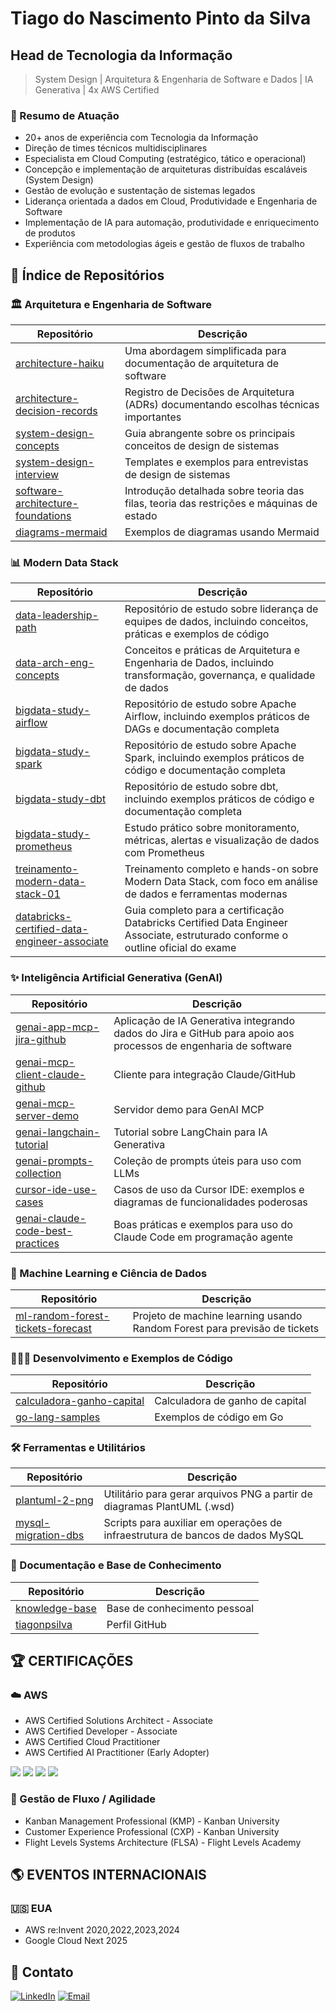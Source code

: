 # Tiago do Nascimento Pinto da Silva


##  Head de Tecnologia da Informação

> System Design | Arquitetura & Engenharia de Software e Dados | IA Generativa | 4x AWS Certified

### 📝 Resumo de Atuação
- 20+ anos de experiência com Tecnologia da Informação
- Direção de times técnicos multidisciplinares
- Especialista em Cloud Computing (estratégico, tático e operacional)
- Concepção e implementação de arquiteturas distribuídas escaláveis (System
Design)
- Gestão de evolução e sustentação de sistemas legados
- Liderança orientada a dados em Cloud, Produtividade e Engenharia de Software
- Implementação de IA para automação, produtividade e enriquecimento de
produtos
- Experiência com metodologias ágeis e gestão de fluxos de trabalho


## 🔖 Índice de Repositórios

### 🏛️ Arquitetura e Engenharia de Software

| Repositório | Descrição |
|-------------|-----------|
| [architecture-haiku](https://github.com/tiagonpsilva/architecture-haiku) | Uma abordagem simplificada para documentação de arquitetura de software |
| [architecture-decision-records](https://github.com/tiagonpsilva/architecture-decision-records) | Registro de Decisões de Arquitetura (ADRs) documentando escolhas técnicas importantes |
| [system-design-concepts](https://github.com/tiagonpsilva/system-design-concepts) | Guia abrangente sobre os principais conceitos de design de sistemas |
| [system-design-interview](https://github.com/tiagonpsilva/system-design-interview) | Templates e exemplos para entrevistas de design de sistemas |
| [software-architecture-foundations](https://github.com/tiagonpsilva/software-architecture-foundations) | Introdução detalhada sobre teoria das filas, teoria das restrições e máquinas de estado |
| [diagrams-mermaid](https://github.com/tiagonpsilva/diagrams-mermaid) | Exemplos de diagramas usando Mermaid |

### 📊 Modern Data Stack

| Repositório | Descrição |
|-------------|-----------|
| [data-leadership-path](https://github.com/tiagonpsilva/data-leadership-path) | Repositório de estudo sobre liderança de equipes de dados, incluindo conceitos, práticas e exemplos de código |
| [data-arch-eng-concepts](https://github.com/tiagonpsilva/data-arch-eng-concepts) | Conceitos e práticas de Arquitetura e Engenharia de Dados, incluindo transformação, governança, e qualidade de dados |
| [bigdata-study-airflow](https://github.com/tiagonpsilva/bigdata-study-airflow) | Repositório de estudo sobre Apache Airflow, incluindo exemplos práticos de DAGs e documentação completa |
| [bigdata-study-spark](https://github.com/tiagonpsilva/bigdata-study-spark) | Repositório de estudo sobre Apache Spark, incluindo exemplos práticos de código e documentação completa |
| [bigdata-study-dbt](https://github.com/tiagonpsilva/bigdata-study-dbt) | Repositório de estudo sobre dbt, incluindo exemplos práticos de código e documentação completa |
| [bigdata-study-prometheus](https://github.com/tiagonpsilva/bigdata-study-prometheus) | Estudo prático sobre monitoramento, métricas, alertas e visualização de dados com Prometheus |
| [treinamento-modern-data-stack-01](https://github.com/tiagonpsilva/treinamento-modern-data-stack-01) | Treinamento completo e hands-on sobre Modern Data Stack, com foco em análise de dados e ferramentas modernas |
| [databricks-certified-data-engineer-associate](https://github.com/tiagonpsilva/databricks-certified-data-engineer-associate) | Guia completo para a certificação Databricks Certified Data Engineer Associate, estruturado conforme o outline oficial do exame |

### ✨ Inteligência Artificial Generativa (GenAI)

| Repositório | Descrição |
|-------------|-----------|
| [genai-app-mcp-jira-github](https://github.com/tiagonpsilva/genai-app-mcp-jira-github) | Aplicação de IA Generativa integrando dados do Jira e GitHub para apoio aos processos de engenharia de software |
| [genai-mcp-client-claude-github](https://github.com/tiagonpsilva/genai-mcp-client-claude-github) | Cliente para integração Claude/GitHub |
| [genai-mcp-server-demo](https://github.com/tiagonpsilva/genai-mcp-server-demo) | Servidor demo para GenAI MCP |
| [genai-langchain-tutorial](https://github.com/tiagonpsilva/genai-langchain-tutorial) | Tutorial sobre LangChain para IA Generativa |
| [genai-prompts-collection](https://github.com/tiagonpsilva/genai-prompts-collection) | Coleção de prompts úteis para uso com LLMs |
| [cursor-ide-use-cases](https://github.com/tiagonpsilva/cursor-ide-use-cases) | Casos de uso da Cursor IDE: exemplos e diagramas de funcionalidades poderosas |
| [genai-claude-code-best-practices](https://github.com/tiagonpsilva/genai-claude-code-best-practices) | Boas práticas e exemplos para uso do Claude Code em programação agente |



### 🧠 Machine Learning e Ciência de Dados

| Repositório | Descrição |
|-------------|-----------|
| [ml-random-forest-tickets-forecast](https://github.com/tiagonpsilva/ml-random-forest-tickets-forecast) | Projeto de machine learning usando Random Forest para previsão de tickets |

### 👨🏿‍💻 Desenvolvimento e Exemplos de Código

| Repositório | Descrição |
|-------------|-----------|
| [calculadora-ganho-capital](https://github.com/tiagonpsilva/calculadora-ganho-capital) | Calculadora de ganho de capital |
| [go-lang-samples](https://github.com/tiagonpsilva/go-lang-samples) | Exemplos de código em Go |

### 🛠️ Ferramentas e Utilitários

| Repositório | Descrição |
|-------------|-----------|
| [plantuml-2-png](https://github.com/tiagonpsilva/plantuml-2-png) | Utilitário para gerar arquivos PNG a partir de diagramas PlantUML (.wsd) |
| [mysql-migration-dbs](https://github.com/tiagonpsilva/mysql-migration-dbs) | Scripts para auxiliar em operações de infraestrutura de bancos de dados MySQL |

### 📝 Documentação e Base de Conhecimento

| Repositório | Descrição |
|-------------|-----------|
| [knowledge-base](https://github.com/tiagonpsilva/knowledge-base) | Base de conhecimento pessoal |
| [tiagonpsilva](https://github.com/tiagonpsilva/tiagonpsilva) | Perfil GitHub |


## 🏆 CERTIFICAÇÕES

### ☁️ AWS
- AWS Certified Solutions Architect - Associate
- AWS Certified Developer - Associate
- AWS Certified Cloud Practitioner
- AWS Certified AI Practitioner (Early Adopter)

![]('./files/aws-certified-ai-practitioner-early-adopter.png') ![]('./files/aws-certified-solutions-architect-associate.png') ![]('./files/aws-certified-developer-associate.png') ![]('./files/aws-certified-cloud-practitioner.png')


### 🔁 Gestão de Fluxo / Agilidade
- Kanban Management Professional (KMP) - Kanban University
- Customer Experience Professional (CXP) - Kanban University
- Flight Levels Systems Architecture (FLSA) - Flight Levels Academy


## 🌎 EVENTOS INTERNACIONAIS


### 🇺🇸 EUA
- AWS re:Invent 2020,2022,2023,2024
- Google Cloud Next 2025


## 📼 Contato
[![LinkedIn](https://img.shields.io/badge/LinkedIn-0077B5?style=for-the-badge&logo=linkedin&logoColor=white)](https://www.linkedin.com/in/tiagonpsilva/)
[![Email](https://img.shields.io/badge/Email-D14836?style=for-the-badge&logo=gmail&logoColor=white)](mailto:tiagonpsilva@gmail.com)
